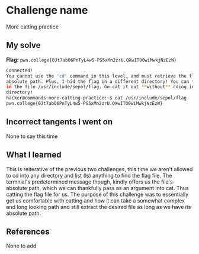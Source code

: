 # Challenge name
More catting practice

## My solve
**Flag:** `pwn.college{0Jt7abO6PnTyL4w5-PS5xMn2zrU.QXwITO0wiMwkjNzEzW}`

```bash
Connected!
You cannot use the 'cd' command in this level, and must retrieve the flag by
absolute path. Plus, I hid the flag in a different directory! You can find it
in the file /usr/include/sepol/flag. Go cat it out **without** cding into that
directory!
hacker@commands~more-catting-practice:~$ cat /usr/include/sepol/flag
pwn.college{0Jt7abO6PnTyL4w5-PS5xMn2zrU.QXwITO0wiMwkjNzEzW}
```

## Incorrect tangents I went on
None to say this time

## What I learned
This is reiterative of the previous two challenges, this time we aren't allowed to cd into any directory and list (ls) anything to find the flag file. The termnial's predetermined message though, kindly offers us the file's absolute path, which we can thankfully pass as an argument into cat. Thus catting the flag file for us. The purpose of this challenge was to essentially get us comfortable with catting and how it can take a somewhat complex and long looking path and still extract the desired file as long as we have its absolute path.  

## References
None to add